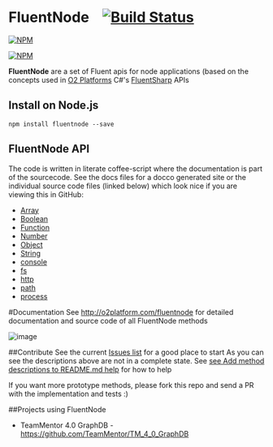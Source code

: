 FluentNode &nbsp;&nbsp;&nbsp;[![Build Status](https://travis-ci.org/o2platform/fluentnode.svg?branch=master)](https://travis-ci.org/o2platform/fluentnode)
==========

[![NPM](https://nodei.co/npm/fluentnode.png)](https://nodei.co/npm/fluentnode/)

[![NPM](https://nodei.co/npm-dl/fluentnode.png)](https://nodei.co/npm/fluentnode/)

**FluentNode** are a set of Fluent apis for node applications (based on the concepts used in [O2 Platforms](http://blog.diniscruz.com/p/owasp-o2-platform.html) C#'s [FluentSharp](https://github.com/o2platform/FluentSharp) APIs

## Install on Node.js
```
npm install fluentnode --save
```

## FluentNode API

The code is written in literate coffee-script where the documentation is part of the sourcecode. See the docs files for a docco generated site or the individual source code files (linked below) which look nice if you are viewing this in GitHub:

* [Array](src/Array.litcoffee)
* [Boolean](src/Boolean.litcoffee)
* [Function](src/Function.litcoffee)
* [Number](src/Number.litcoffee)
* [Object](src/Object.litcoffee)
* [String](src/String.litcoffee)
* [console](src/console.litcoffee)
* [fs](src/fs.litcoffee)
* [http](src/http.litcoffee)
* [path](src/path.litcoffee)
* [process](src/process.litcoffee)

#Documentation
See http://o2platform.com/fluentnode for detailed documentation and source code of all FluentNode methods

![image](https://cloud.githubusercontent.com/assets/656739/5545531/074483de-8b1d-11e4-8dc6-247084d600d5.png)


##Contribute
See the current [Issues list](https://github.com/o2platform/fluentnode/issues) for a good place to start
As you can see the descriptions above are not in a complete state. See [see Add method descriptions to README.md help]() for how to help

If you want more prototype methods, please fork this repo and send a PR with  the implementation and tests :)

##Projects using FluentNode
* TeamMentor 4.0 GraphDB - https://github.com/TeamMentor/TM_4_0_GraphDB
